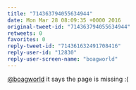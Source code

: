 ```yaml
---
title: "714363794055634944"
date: Mon Mar 28 08:09:35 +0000 2016
original-tweet-id: "714363794055634944"
retweets: 0
favorites: 0
reply-tweet-id: "714361632491708416"
reply-user-id: "12830"
reply-user-screen-name: "boagworld"
---
```

<a href="https://twitter.com/boagworld">@boagworld</a> it says the page is missing :(

